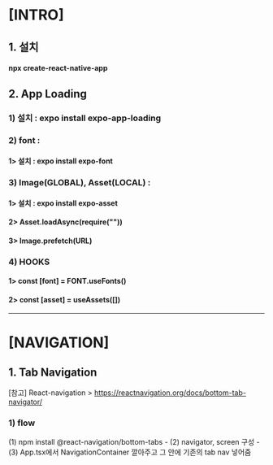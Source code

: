 # [INTRO]

## 1. 설치

#### npx create-react-native-app

## 2. App Loading

### 1) 설치 : expo install expo-app-loading

### 2) font :

#### 1> 설치 : expo install expo-font

### 3) Image(GLOBAL), Asset(LOCAL) :

#### 1> 설치 : expo install expo-asset

#### 2> Asset.loadAsync(require(""))

#### 3> Image.prefetch(URL)

### 4) HOOKS

#### 1> const [font] = FONT.useFonts()

#### 2> const [asset] = useAssets([])

<hr/>

# [NAVIGATION]

## 1. Tab Navigation

[참고] React-navigation > https://reactnavigation.org/docs/bottom-tab-navigator/

### 1) flow

(1) npm install @react-navigation/bottom-tabs - (2) navigator, screen 구성 - (3) App.tsx에서 NavigationContainer 깔아주고 그 안에 기존의 tab nav 넣어줌

